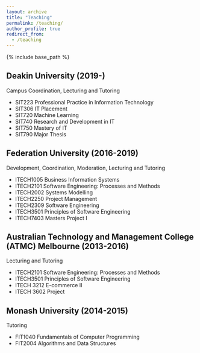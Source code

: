 ```yaml
---
layout: archive
title: "Teaching"
permalink: /teaching/
author_profile: true
redirect_from:
  - /teaching
---
```


{% include base_path %}

Deakin University (2019-)
-------------------------
Campus Coordination, Lecturing and Tutoring
* SIT223 Professional Practice in Information Technology
* SIT306 IT Placement
* SIT720 Machine Learning
* SIT740 Research and Development in IT
* SIT750 Mastery of IT
* SIT790 Major Thesis

Federation University (2016-2019)
------------------------------------
Development, Coordination, Moderation, Lecturing and Tutoring
* ITECH1005 Business Information Systems
* ITECH2101 Software Engineering: Processes and Methods
* ITECH2002 Systems Modelling
* ITECH2250 Project Management
* ITECH2309 Software Engineering
* ITECH3501 Principles of Software Engineering
* ITECH7403 Masters Project I

Australian Technology and Management College (ATMC) Melbourne (2013-2016)
----------------------------------------------------------------------------
Lecturing and Tutoring
* ITECH2101 Software Engineering: Processes and Methods
* ITECH3501 Principles of Software Engineering
* ITECH 3212 E-commerce II
* ITECH 3602 Project

Monash University (2014-2015)
-----------------------------
Tutoring
* FIT1040 Fundamentals of Computer Programming
* FIT2004 Algorithms and Data Structures
